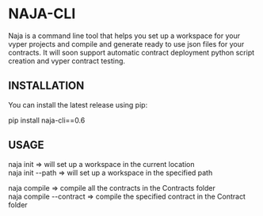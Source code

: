 # NAJA-CLI

Naja is a command line tool that helps you set up a workspace for your vyper projects and
compile and generate ready to use json files for your contracts.
It will soon support automatic contract deployment python script creation 
and vyper contract testing.

## INSTALLATION

You can install the latest release using pip: 

pip install naja-cli==0.6

## USAGE

naja init					=> will set up a workspace in the current location<br/>
naja init --path			=> will set up a workspace in the specified path<br/>

naja compile				=> compile all the contracts in the Contracts folder<br/>
naja compile --contract		=> compile the specified contract in the Contract folder<br/>
